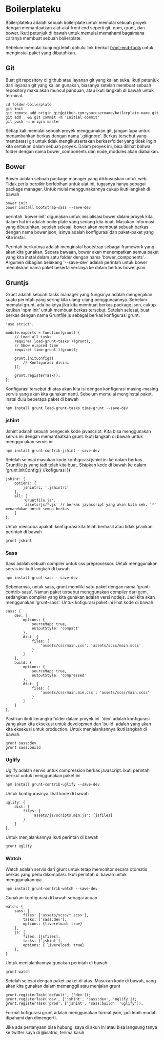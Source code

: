 # Boilerplateku

Boilerplateku adalah sebuah boilerplate untuk memulai sebuah proyek dengan memanfaatkan alat-alat front end seperti git, npm, grunt, dan bower. Ikuti petunjuk di bawah untuk memulai memahami bagaimana caranya membuat sebuah boilerplate.

Sebelum memulai kunjungi lebih dahulu link berikut [front-end-tools](http://github.com/isatrio/front-end-tools) untuk menginstal paket yang dibutuhkan.

## Git

Buat git repository di github atau layanan git yang kalian suka. Ikuti petunjuk dari layanan git yang kalian gunakan, biasanya setelah membuat sebuah repository maka akan muncul panduan, atau ikuti langkah di bawah untuk terminal.

```
cd folder-boilerplate
git init
git remote add origin git@github.com:yourusername/boilerplate-name.git
git add . && git commit -m 'Initial commit'
git push -u origin master
```

Setiap kali memulai sebuah proyek menggunakan git, jangan lupa untuk menambahkan berkas dengan nama '.gitignore'. Berkas tersebut yang membatasi git untuk tidak mengikutsertakan berkas/folder yang tidak ingin kita sertakan dalam sebuah proyek. Dalam proyek ini, bisa dilihat bahwa folder dengan nama bower_components dan node_modules akan diabaikan.

## Bower

Bower adalah sebuah package manager yang dikhususkan untuk web. Tidak perlu berpikir berlebihan untuk alat ini, tugasnya hanya sebagai package manager. Untuk mulai menggunakannya cukup ikuti langkah di bawah

```
bower init
bower install bootstrap-sass --save-dev
```

perintah 'bower init' digunakan untuk inisialisasi bower dalam proyek kita, dalam hal ini adalah boilerplate yang sedang kita buat. Masukan informasi yang dibutuhkan, setelah selesai, bower akan membuat sebuah berkas dengan nama bower.json, isinya adalah konfigurasi dan paket-paket yang kita instal. 

Perintah berikutnya adalah menginstal bootstrap sebagai framework yang akan kita gunakan. Secara bawaan, bower akan menempatkan semua paket yang kita instal dalam satu folder dengan nama 'bower_components'. Argumen dibagian belakang '--save-dev' adalah perintah untuk bower menuliskan nama paket beserta versinya ke dalam berkas bower.json.

## Gruntjs

Grunt adalah sebuah tasks manager yang fungsinya adalah mengerjakan suatu perintah yang sering kita ulang-ulang penggunaannya. Sebelum memulai grunt, ada baiknya jika kita membuat berkas package.json, cukup ketikan 'npm init' untuk membuat berkas tersebut. Setelah selesai, buat berkas dengan nama Gruntfile.js sebagai berkas konfigurasi grunt.

```
'use strict';

module.exports = function(grunt) {
	// Load all tasks
	require('load-grunt-tasks')(grunt);
	// Show elapsed time
	require('time-grunt')(grunt);

	grunt.initConfig({
		// Konfigurasi disini
	});

	grunt.registerTask();
};
```

Konfigurasi tersebut di atas akan kita isi dengan konfigurasi masing-masing servis yang akan kita gunakan nanti. Sebelum memulai menginstal paket, instal dulu beberapa paket di bawah

```
npm install grunt load-grunt-tasks time-grunt --save-dev
```

### jshint

Jshint adalah sebuah pengecek kode javascript. Kita bisa menggunakan servis ini dengan memanfaatkan grunt. Ikuti langkah di bawah untuk menggunakan servis ini.

```
npm install grunt-contrib-jshint --save-dev
```

Setelah selesai masukan kode konfigurasi jshint ini ke dalam berkas Gruntfile.js yang tadi telah kita buat. Sisipkan kode di bawah ke dalam 'grunt.initConfig({ //kofigurasi })'

```
jshint: {
	options: {
		jshintrc: '.jshintrc'
	},
	all: [
		'Gruntfile.js',
		'assets/js/*.js' // berkas javascript yang akan kita cek. '*' menandakan untuk semua berkas
	]
},
```

Untuk mencoba apakah konfigurasi kita telah berhasil atau tidak jalankan perintah di bawah

```
grunt jshint
```

### Sass

Sass adalah sebuah compiler untuk css preprocessor. Untuk menggunakan servis ini ikuti langkah di bawah

```
npm install grunt-sass --save-dev
```

Sebenarnya, untuk sass, grunt memiliki satu paket dengan nama 'grunt-contrib-sass'. Namun paket tersebut menggunakan compiler dari gem, sedangkan compiler yang kita gunakan adalah versi nodejs. Jadi kita akan menggunakan 'grunt-sass'. Untuk kofigurasi paket ini lihat kode di bawah.

```
sass: {
	dev: {
		options: {
			sourceMap: true,
			outputStyle: 'compact'
		},
		dist: {
			files: {
				'assets/css/main.css': 'assets/scss/main.scss'
			}
		}
	},
	build: {
		options: {
			sourceMap: true,
			outputStyle: 'compressed'
		},
		dist: {
			files: {
				'assets/css/main.min.css': 'assets/scss/main.scss'
			}
		}
	}
},
```

Pastikan ikuti kerangka folder dalam proyek ini. 'dev' adalah konfigurasi yang akan kita eksekusi untuk developmen dan 'build' adalah yang akan kita eksekusi untuk production. Untuk menjalankannya ikuti langkah di bawah.

```
grunt sass:dev
grunt sass:build
```

### Uglify

Uglify adalah servis untuk compression berkas javascript. Ikuti perintah berikut untuk menggunakan paket ini

```
npm install grunt-contrib-uglify --save-dev
```

Untuk konfigurasinya lihat kode di bawah

```
uglify: {
	dist: {
		files: {
			'assets/js/scripts.min.js': [jsfiles]
		}
	}
},
```

Untuk menjalankannya ikuti perintah di bawah

```
grunt uglify
```

### Watch

Watch adalah servis dari grunt untuk tetap memonitor secara otomatis berkas yang perlu dikompilasi. Ikuti perintah di bawah untuk menggunakannya.

```
npm install grunt-contrib-watch --save-dev
```

Gunakan konfigurasi di bawah sebagai acuan

```
watch: {
	sass: {
		files: ['assets/scss/*.scss'],
		tasks: ['sass:dev'],
		options: {livereload: true}
	},
	js: {
		files: [jsfiles],
		tasks: ['jshint'],
		options: { livereload: true}
	},
}
```

Untuk menjalankannya gunakan perintah di bawah

```
grunt watch
```


Setelah selesai dengan paket-paket di atas. Masukan kode di bawah, yang akan kita gunakan dalam memanggil atau menjalan grunt

```
grunt.registerTask('default', ['dev']);
grunt.registerTask('dev', ['jshint', 'sass:dev', 'uglify']);
grunt.registerTask('prod', ['jshint', 'sass:build', 'uglify']);
```

Format kofigurasi grunt adalah menggunakan format json, jadi lebih mudah dipahami dan dimengerti.

Jika ada pertanyaan bisa hubungi saya di akun ini atau bisa langsung tanya ke twitter saya di @isatrio, terima kasih

